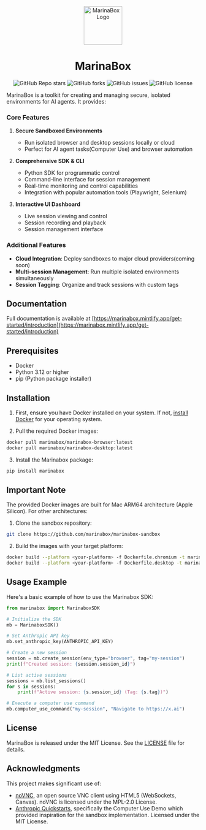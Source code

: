 <div align="center">
  <img src="frontend/public/logo.svg" alt="MarinaBox Logo" width="100" height="100" />
  <h1>MarinaBox</h1>
  
  <p>
    <img alt="GitHub Repo stars" src="https://img.shields.io/github/stars/marinabox/marinabox?style=flat-square&logo=github">
    <img alt="GitHub forks" src="https://img.shields.io/github/forks/marinabox/marinabox?style=flat-square&logo=github">
    <img alt="GitHub issues" src="https://img.shields.io/github/issues/marinabox/marinabox?style=flat-square&logo=github">
    <img alt="GitHub license" src="https://img.shields.io/github/license/marinabox/marinabox?style=flat-square&logo=github">
  </p>
</div>

MarinaBox is a toolkit for creating and managing secure, isolated environments for AI agents. It provides:

### Core Features

1. **Secure Sandboxed Environments**
   - Run isolated browser and desktop sessions locally or cloud
   - Perfect for AI agent tasks(Computer Use) and browser automation

2. **Comprehensive SDK & CLI**
   - Python SDK for programmatic control
   - Command-line interface for session management
   - Real-time monitoring and control capabilities
   - Integration with popular automation tools (Playwright, Selenium)

3. **Interactive UI Dashboard**
   - Live session viewing and control
   - Session recording and playback
   - Session management interface

### Additional Features

- **Cloud Integration**: Deploy sandboxes to major cloud providers(coming soon)
- **Multi-session Management**: Run multiple isolated environments simultaneously
- **Session Tagging**: Organize and track sessions with custom tags

## Documentation

Full documentation is available at [https://marinabox.mintlify.app/get-started/introduction](https://marinabox.mintlify.app/get-started/introduction)

## Prerequisites

- Docker
- Python 3.12 or higher
- pip (Python package installer)

## Installation

1. First, ensure you have Docker installed on your system. If not, [install Docker](https://docs.docker.com/get-docker/) for your operating system.

2. Pull the required Docker images:
```bash
docker pull marinabox/marinabox-browser:latest
docker pull marinabox/marinabox-desktop:latest
```

3. Install the Marinabox package:
```bash
pip install marinabox
```

## Important Note

The provided Docker images are built for Mac ARM64 architecture (Apple Silicon). For other architectures:

1. Clone the sandbox repository:
```bash
git clone https://github.com/marinabox/marinabox-sandbox
```

2. Build the images with your target platform:
```bash
docker build --platform <your-platform> -f Dockerfile.chromium -t marinabox/marinabox-browser .
docker build --platform <your-platform> -f Dockerfile.desktop -t marinabox/marinabox-desktop .
```


## Usage Example

Here's a basic example of how to use the Marinabox SDK:

```python
from marinabox import MarinaboxSDK

# Initialize the SDK
mb = MarinaboxSDK()

# Set Anthropic API key
mb.set_anthropic_key(ANTHROPIC_API_KEY)

# Create a new session
session = mb.create_session(env_type="browser", tag="my-session")
print(f"Created session: {session.session_id}")

# List active sessions
sessions = mb.list_sessions()
for s in sessions:
    print(f"Active session: {s.session_id} (Tag: {s.tag})")

# Execute a computer use command
mb.computer_use_command("my-session", "Navigate to https://x.ai")

```

## License

MarinaBox is released under the MIT License. See the [LICENSE](LICENSE) file for details.

## Acknowledgments

This project makes significant use of:
- [noVNC](https://github.com/novnc/noVNC), an open source VNC client using HTML5 (WebSockets, Canvas). noVNC is licensed under the MPL-2.0 License.
- [Anthropic Quickstarts](https://github.com/anthropics/anthropic-quickstarts), specifically the Computer Use Demo which provided inspiration for the sandbox implementation. Licensed under the MIT License.
